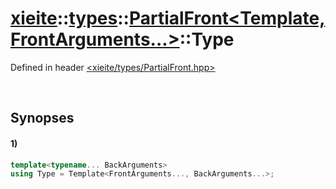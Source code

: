 # [xieite](../../xieite.md)\:\:[types](../../types.md)\:\:[PartialFront\<Template, FrontArguments...\>](../PartialFront.md)\:\:Type
Defined in header [<xieite/types/PartialFront.hpp>](../../../include/xieite/types/PartialFront.hpp)

&nbsp;

## Synopses
#### 1)
```cpp
template<typename... BackArguments>
using Type = Template<FrontArguments..., BackArguments...>;
```
